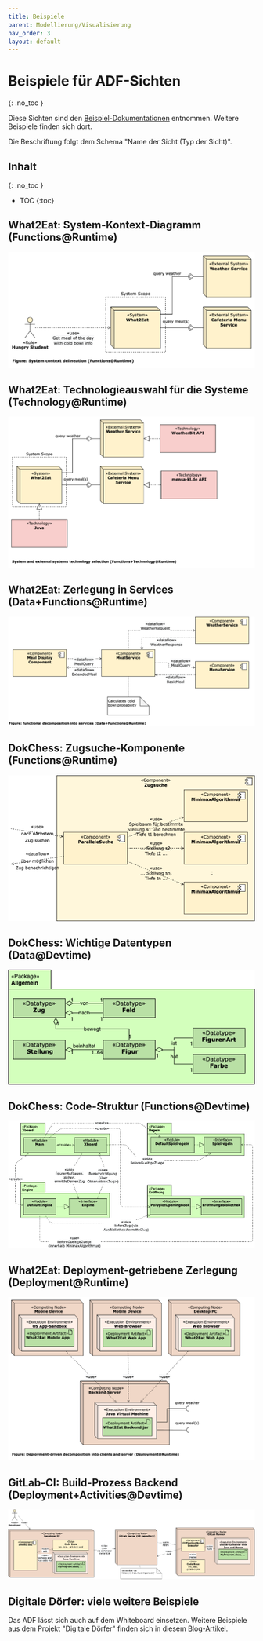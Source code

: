 ```yaml
---
title: Beispiele
parent: Modellierung/Visualisierung
nav_order: 3
layout: default
---
```


<!-- markdownlint-disable-next-line blanks-around-headings -->
# Beispiele für ADF-Sichten
{: .no_toc }

Diese Sichten sind den [Beispiel-Dokumentationen](../../documentation/examples.html) entnommen. Weitere Beispiele finden sich dort.

Die Beschriftung folgt dem Schema "Name der Sicht (Typ der Sicht)".

<!-- markdownlint-disable-next-line blanks-around-headings -->
## Inhalt
{: .no_toc }

- TOC
{:toc}

## What2Eat: System-Kontext-Diagramm (Functions@Runtime)

![system-context-example](./assets/what2eat-system-context-RT.png)

## What2Eat: Technologieauswahl für die Systeme (Technology@Runtime)

![technology-overview](./assets/what2eat-technology-overview.png)

## What2Eat: Zerlegung in Services (Data+Functions@Runtime)

![system-structure](./assets/what2eat-system-structure.png)

## DokChess: Zugsuche-Komponente (Functions@Runtime)

![component](./assets/dokchess-component.png)

## DokChess: Wichtige Datentypen (Data@Devtime)

![daten](./assets/dokchess-wichtige-datentypen.drawio.png)

## DokChess: Code-Struktur (Functions@Devtime)

![code-struktur](./assets/dokchess-code-struktur.drawio.png)

## What2Eat: Deployment-getriebene Zerlegung (Deployment@Runtime)

![deployment](./assets/what2eat-deployment.png)

## GitLab-CI: Build-Prozess Backend (Deployment+Activities@Devtime)

![gitlab-ci](assets/gitlab-ci-build-process-deployment-activities-DT.drawio.png)

## Digitale Dörfer: viele weitere Beispiele

Das ADF lässt sich auch auf dem Whiteboard einsetzen. Weitere Beispiele aus dem Projekt "Digitale Dörfer" finden sich in diesem [Blog-Artikel](https://www.iese.fraunhofer.de/blog/softwarearchitekturen-einfacher-designen-und-verstaendlicher-dokumentieren-mit-dem-fraunhofer-adf/#Beispiele).
